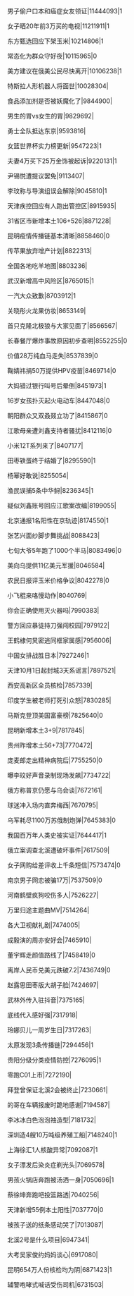 男子偷户口本和癌症女友领证|11444093|1

女子晒20年前3万买的电视|11211911|1

东方甄选回应下架玉米|10214806|1

常态化为群众守好夜|10115965|0

美方建议在俄美公民尽快离开|10106238|1

特斯拉人形机器人将面世|10028304|

食品添加剂是否被妖魔化了|9844900|

男生的胃vs女生的胃|9829692|

勇士全队抵达东京|9593816|

女篮世界杯实力榜更新|9547223|1

夫妻4万买下25万金饰被起诉|9220131|1

尹锡悦遭提议罢免|9113407|

李玟称与导演组误会解除|9045810|1

天津疾控回应有人跑出管控区|8915935|

31省区市新增本土106+526|8871228|

昆明疫情传播链基本清晰|8858460|0

传苹果放弃增产计划|8822313|

全国各地吃羊地图|8803236|

武汉新增高中风险区|8765015|1

一汽大众致歉|8703912|1

关晓彤火龙果仿妆|8653149|

首只克隆北极狼与大家见面了|8566567|

长春餐厅爆炸事故原因初步查明|8552255|0

价值28万纯血马走失|8537839|0

鞠婧祎捐50万提供HPV疫苗|8469714|0

大妈错过银行叫号后晕倒|8451973|1

16岁女孩扑灭起火电动车|8447048|0

朝阳群众又双叒叕立功了|8415867|0

江歌母亲遭刘鑫支持者骚扰|8412116|0

小米12T系列来了|8407177|

田枣铁蛋终于结婚了|8295590|1

杨幂好敢说|8255054|

渔民误捕5条中华鲟|8236345|1

疑似刘鑫账号回应江歌案改编|8199055|

北京通报1名阳性在京轨迹|8174550|1

张艺兴面纱脚步舞挑战|8088423|

七旬大爷5年跑了1000个半马|8083496|0

美向乌提供11亿美元军援|8046584|

农民日报评玉米价格争议|8042278|0

小飞棍来咯慢动作|8040769|

你会正确使用灭火器吗|7990383|

警方回应暴徒持刀强闯校园|7979122|

王鹤棣何炅密逃同框家属感|7956006|

中国女排战胜日本|7927246|1

天津10月1日起封城3天系谣言|7897521|

西安高新区全员核检|7857339|

印度学生被老师打死引众怒|7830285|

马斯克登顶美国富豪榜|7825640|0

昆明新增本土3+9|7817845|

贵州昨增本土56+73|7770472|

庞麦郎走出精神病院后|7755250|0

曝李玟好声音录制现场发飙|7734722|

俄方称普京仍愿与乌会谈|7672161|

球迷冲入场内直奔梅西|7670795|

乌军耗尽1100万苏俄制炮弹|7645383|0

我国百万年人类史被实证|7644417|1

俄立案调查北溪遭破坏事件|7617509|

女子网购给差评收上千条短信|7573474|0

南京男子网恋被骗17万|7537509|0

河南鹤壁疯狗咬伤多人|7526227|

万里归途主题曲MV|7514264|

各大卫视献礼剧|7474005|

成毅演的周亦安好会|7465910|

董宇辉走颜值路线了|7458419|0

离岸人民币兑美元跌破7.2|7436749|0

赵露思田枣版大胡子脸|7424697|

武林外传入驻抖音|7375165|

底线代入感好强|7317918|

玲娜贝儿一周岁生日|7317263|

太原发现3条传播链|7294456|1

贵阳分级分类疫情防控|7276095|1

零跑C01上市|7272190|

拜登曾保证北溪2会被终止|7230661|

的哥在车辆报废时跪地感谢|7194587|

李冰冰白色泡泡袖造型|7181732|

深圳造4艘10万吨级养殖工船|7148240|1

上海徐汇1人核酸异常|7092087|1

女子漂发后染炎症剃光头|7069578|

男孩火锅店奔跑被汤洒一身|7050696|1

蔡徐坤奔跑吧投篮路透|7040256|

天津新增55例本土阳性|7037770|0

被孩子送的纸条感动哭了|7013087|

北溪2号是什么项目|6947341|

大考吴家俊约妈妈谈心|6917080|

昆明654万人份核检均为阴|6871423|1

辅警咆哮式喊话受伤司机|6731503|

